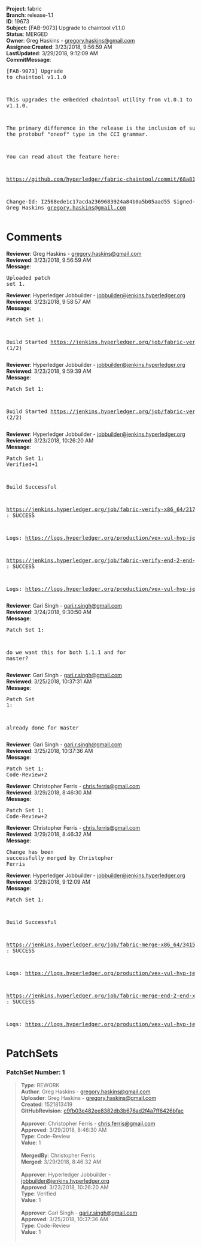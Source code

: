 <strong>Project</strong>: fabric</br><strong>Branch</strong>: release-1.1<br><strong>ID</strong>: 19673<br><strong>Subject</strong>: [FAB-9073] Upgrade to chaintool v1.1.0<br><strong>Status</strong>: MERGED<br><strong>Owner</strong>: Greg Haskins - gregory.haskins@gmail.com<br><strong>Assignee</strong>:<strong>Created</strong>: 3/23/2018, 9:56:59 AM<br><strong>LastUpdated</strong>: 3/29/2018, 9:12:09 AM<br><strong>CommitMessage</strong>:<br><pre>[FAB-9073] Upgrade to chaintool v1.1.0

This upgrades the embedded chaintool utility from v1.0.1 to v1.1.0.

The primary difference in the release is the inclusion of support
for the protobuf "oneof" type in the CCI grammar.

You can read about the feature here:

https://github.com/hyperledger/fabric-chaintool/commit/68a818e581f799f945ff0f51103a4e357897a270

Change-Id: I2568ede1c17acda2369683924a84b0a5b05aad55
Signed-off-by: Greg Haskins <gregory.haskins@gmail.com>
</pre><h1>Comments</h1><strong>Reviewer</strong>: Greg Haskins - gregory.haskins@gmail.com<br><strong>Reviewed</strong>: 3/23/2018, 9:56:59 AM<br><strong>Message</strong>: <pre>Uploaded patch set 1.</pre><strong>Reviewer</strong>: Hyperledger Jobbuilder - jobbuilder@jenkins.hyperledger.org<br><strong>Reviewed</strong>: 3/23/2018, 9:58:57 AM<br><strong>Message</strong>: <pre>Patch Set 1:

Build Started https://jenkins.hyperledger.org/job/fabric-verify-x86_64/21776/ (1/2)</pre><strong>Reviewer</strong>: Hyperledger Jobbuilder - jobbuilder@jenkins.hyperledger.org<br><strong>Reviewed</strong>: 3/23/2018, 9:59:39 AM<br><strong>Message</strong>: <pre>Patch Set 1:

Build Started https://jenkins.hyperledger.org/job/fabric-verify-end-2-end-x86_64/13378/ (2/2)</pre><strong>Reviewer</strong>: Hyperledger Jobbuilder - jobbuilder@jenkins.hyperledger.org<br><strong>Reviewed</strong>: 3/23/2018, 10:26:20 AM<br><strong>Message</strong>: <pre>Patch Set 1: Verified+1

Build Successful 

https://jenkins.hyperledger.org/job/fabric-verify-x86_64/21776/ : SUCCESS

Logs: https://logs.hyperledger.org/production/vex-yul-hyp-jenkins-3/fabric-verify-x86_64/21776

https://jenkins.hyperledger.org/job/fabric-verify-end-2-end-x86_64/13378/ : SUCCESS

Logs: https://logs.hyperledger.org/production/vex-yul-hyp-jenkins-3/fabric-verify-end-2-end-x86_64/13378</pre><strong>Reviewer</strong>: Gari Singh - gari.r.singh@gmail.com<br><strong>Reviewed</strong>: 3/24/2018, 9:30:50 AM<br><strong>Message</strong>: <pre>Patch Set 1:

do we want this for both 1.1.1 and for master?</pre><strong>Reviewer</strong>: Gari Singh - gari.r.singh@gmail.com<br><strong>Reviewed</strong>: 3/25/2018, 10:37:31 AM<br><strong>Message</strong>: <pre>Patch Set 1:

already done for master</pre><strong>Reviewer</strong>: Gari Singh - gari.r.singh@gmail.com<br><strong>Reviewed</strong>: 3/25/2018, 10:37:36 AM<br><strong>Message</strong>: <pre>Patch Set 1: Code-Review+2</pre><strong>Reviewer</strong>: Christopher Ferris - chris.ferris@gmail.com<br><strong>Reviewed</strong>: 3/29/2018, 8:46:30 AM<br><strong>Message</strong>: <pre>Patch Set 1: Code-Review+2</pre><strong>Reviewer</strong>: Christopher Ferris - chris.ferris@gmail.com<br><strong>Reviewed</strong>: 3/29/2018, 8:46:32 AM<br><strong>Message</strong>: <pre>Change has been successfully merged by Christopher Ferris</pre><strong>Reviewer</strong>: Hyperledger Jobbuilder - jobbuilder@jenkins.hyperledger.org<br><strong>Reviewed</strong>: 3/29/2018, 9:12:09 AM<br><strong>Message</strong>: <pre>Patch Set 1:

Build Successful 

https://jenkins.hyperledger.org/job/fabric-merge-x86_64/3415/ : SUCCESS

Logs: https://logs.hyperledger.org/production/vex-yul-hyp-jenkins-3/fabric-merge-x86_64/3415

https://jenkins.hyperledger.org/job/fabric-merge-end-2-end-x86_64/2082/ : SUCCESS

Logs: https://logs.hyperledger.org/production/vex-yul-hyp-jenkins-3/fabric-merge-end-2-end-x86_64/2082</pre><h1>PatchSets</h1><h3>PatchSet Number: 1</h3><blockquote><strong>Type</strong>: REWORK<br><strong>Author</strong>: Greg Haskins - gregory.haskins@gmail.com<br><strong>Uploader</strong>: Greg Haskins - gregory.haskins@gmail.com<br><strong>Created</strong>: 1521813419<br><strong>GitHubRevision</strong>: [c9fb03e482ee8382db3b676ad2f4a7ff6426bfac](https://github.com/hyperledger/fabric/commit/c9fb03e482ee8382db3b676ad2f4a7ff6426bfac)<br><br><strong>Approver</strong>: Christopher Ferris - chris.ferris@gmail.com<br><strong>Approved</strong>: 3/29/2018, 8:46:30 AM<br><strong>Type</strong>: Code-Review<br><strong>Value</strong>: 1<br><br><strong>MergedBy</strong>: Christopher Ferris<br><strong>Merged</strong>: 3/29/2018, 8:46:32 AM<br><br><strong>Approver</strong>: Hyperledger Jobbuilder - jobbuilder@jenkins.hyperledger.org<br><strong>Approved</strong>: 3/23/2018, 10:26:20 AM<br><strong>Type</strong>: Verified<br><strong>Value</strong>: 1<br><br><strong>Approver</strong>: Gari Singh - gari.r.singh@gmail.com<br><strong>Approved</strong>: 3/25/2018, 10:37:36 AM<br><strong>Type</strong>: Code-Review<br><strong>Value</strong>: 1<br><br></blockquote>